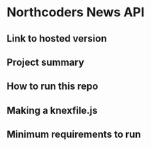# Northcoders News API

## Link to hosted version

## Project summary

## How to run this repo

## Making a knexfile.js

## Minimum requirements to run
